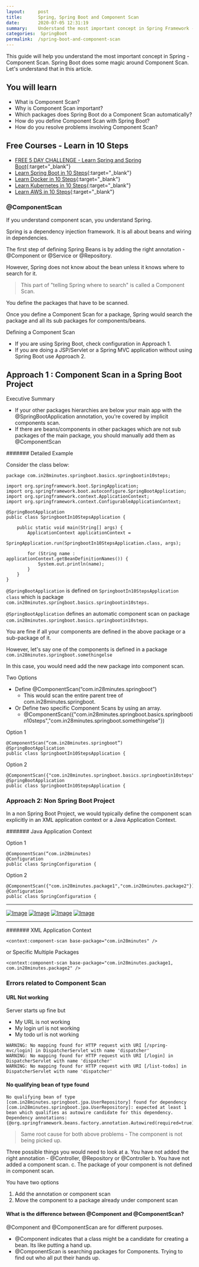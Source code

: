 ```yaml
---
layout:     post
title:      Spring, Spring Boot and Component Scan
date:       2020-07-05 12:31:19
summary:    Understand the most important concept in Spring Framework - Component Scan. Let's see how you can configure a Component Scan in Spring and Spring Boot. We will also look at how you can debug problems related to Component Scan.
categories:  SpringBoot
permalink:  /spring-boot-and-component-scan
---
```


This guide will help you understand the most important concept in Spring - Component Scan. Spring Boot does some magic around Component Scan. Let's understand that in this article.
 
## You will learn
- What is Component Scan?
- Why is Component Scan important?
- Which packages does Spring Boot do a Component Scan automatically?
- How do you define Component Scan with Spring Boot?
- How do you resolve problems involving Component Scan?

## Free Courses - Learn in 10 Steps

- [FREE 5 DAY CHALLENGE - Learn Spring and Spring Boot](https://links.in28minutes.com/SBT-Page-Top-LearningChallenge-SpringBoot){:target="_blank"}
- [Learn Spring Boot in 10 Steps](https://links.in28minutes.com/in28minutes-10steps-springboot){:target="_blank"}
- [Learn Docker in 10 Steps](https://links.in28minutes.com/in28minutes-10steps-docker){:target="_blank"}
- [Learn Kubernetes in 10 Steps](https://links.in28minutes.com/in28minutes-10steps-k8s){:target="_blank"}
- [Learn AWS in 10 Steps](https://links.in28minutes.com/in28minutes-10steps-aws-beanstalk){:target="_blank"}



### @ComponentScan

If you understand component scan, you understand Spring.


Spring is a dependency injection framework. It is all about beans and wiring in dependencies. 

The first step of defining Spring Beans is by adding the right annotation - @Component or @Service or @Repository. 

However, Spring does not know about the bean unless it knows where to search for it. 

> This part of "telling Spring where to search" is called a Component Scan. 

You define the packages that have to be scanned.

Once you define a Component Scan for a package, Spring would search the package and all its sub packages for components/beans.

Defining a Component Scan
- If you are using Spring Boot, check configuration in Approach 1.
- If you are doing a JSP/Servlet or a Spring MVC application without using Spring Boot use Approach 2.



## Approach 1 : Component Scan in a Spring Boot Project

Executive Summary
- If your other packages hierarchies are below your main app with the @SpringBootApplication annotation, you're covered by implicit components scan.
- If there are beans/components in other packages which are not sub packages of the main package, you should manually add them as @ComponentScan

####### Detailed Example

Consider the class below:

```
package com.in28minutes.springboot.basics.springbootin10steps;

import org.springframework.boot.SpringApplication;
import org.springframework.boot.autoconfigure.SpringBootApplication;
import org.springframework.context.ApplicationContext;
import org.springframework.context.ConfigurableApplicationContext;

@SpringBootApplication
public class SpringbootIn10StepsApplication {

	public static void main(String[] args) {
		ApplicationContext applicationContext = 
				SpringApplication.run(SpringbootIn10StepsApplication.class, args);
		
		for (String name : applicationContext.getBeanDefinitionNames()) {
			System.out.println(name);
		}
	}
}
```

```@SpringBootApplication``` is defined on ```SpringbootIn10StepsApplication class``` which is package ```com.in28minutes.springboot.basics.springbootin10steps.```

```@SpringBootApplication``` defines an automatic component scan on package ```com.in28minutes.springboot.basics.springbootin10steps```.

You are fine if all your components are defined in the above package or a sub-package of it.

However, let's say one of the components is defined in a package ```com.in28minutes.springboot.somethingelse```

In this case, you would need add the new package into component scan.

Two Options
-  Define @ComponentScan(“com.in28minutes.springboot”) 
    - This would scan the entire parent tree of com.in28minutes.springboot.
- Or Define two specific Component Scans by using an array. 
    - @ComponentScan({"com.in28minutes.springboot.basics.springbootin10steps","com.in28minutes.springboot.somethingelse"})

Option 1
```
@ComponentScan(“com.in28minutes.springboot”)
@SpringBootApplication
public class SpringbootIn10StepsApplication {
```

Option 2
```
@ComponentScan({"com.in28minutes.springboot.basics.springbootin10steps","com.in28minutes.springboot.somethingelse"})
@SpringBootApplication
public class SpringbootIn10StepsApplication {
```

### Approach 2: Non Spring Boot Project

In a non Spring Boot Project, we would typically define the component scan explicitly in an XML application context or a Java Application Context.

####### Java Application Context

Option 1
```
@ComponentScan(“com.in28minutes)
@Configuration
public class SpringConfiguration {
```

Option 2
```
@ComponentScan({"com.in28minutes.package1","com.in28minutes.package2"})
@Configuration
public class SpringConfiguration {
```

---

<a href="https://links.in28minutes.com/aws-architect-associate-certification" ><img src="https://www.springboottutorial.com/images/Course-aws-architect-associate-certification.png" alt="Image" title="AWS Architect Associate Certification"></a>
<a target='_blank' href="https://links.in28minutes.com/DevOps-SBT" ><img src="https://www.springboottutorial.com/images/Course-DevOps.png" alt="Image" title="DevOps Course"></a>
<a target='_blank' href="https://links.in28minutes.com/serverless-sbt" ><img src="https://www.springboottutorial.com/images/Course-go-serverless.png" alt="Image" title="Go Serverless with AWS Lambda and Azure Functions"></a>
<a href="https://links.in28minutes.com/in28minutes-Microservices" ><img src="https://www.springboottutorial.com/images/Course-Master-Microservices-with-Spring-Boot-and-Spring-Cloud.png" alt="Image" title="Master Microservices with Spring Boot and Spring Cloud"></a>

---


####### XML Application Context

```
<context:component-scan base-package="com.in28minutes" />
```

or Specific Multiple Packages

```
<context:component-scan base-package="com.in28minutes.package1, com.in28minutes.package2" />
```

### Errors related to Component Scan

#### URL Not working

Server starts up fine but
- My URL is not working
- My login url is not working
- My todo url is not working
```
WARNING: No mapping found for HTTP request with URI [/spring-mvc/login] in DispatcherServlet with name 'dispatcher'
WARNING: No mapping found for HTTP request with URI [/login] in DispatcherServlet with name 'dispatcher'
WARNING: No mapping found for HTTP request with URI [/list-todos] in DispatcherServlet with name 'dispatcher'

```

#### No qualifying bean of type found
```
No qualifying bean of type [com.in28minutes.springboot.jpa.UserRepository] found for dependency [com.in28minutes.springboot.jpa.UserRepository]: expected at least 1 bean which qualifies as autowire candidate for this dependency. Dependency annotations: {@org.springframework.beans.factory.annotation.Autowired(required=true)}

```
> Same root cause for both above problems - The component is not being picked up.

Three possible things you would need to look at
a. You have not added the right annotation - @Controller, @Repository or @Controller
b. You have not added a component scan. 
c. The package of your component is not defined in component scan.

You have two options
1) Add the annotation or component scan
2) Move the component to a package already under component scan

#### What is the difference between @Component and @ComponentScan? 

@Component and @ComponentScan are for different purposes.
- @Component indicates that a class might be a candidate for creating a bean. Its like putting a hand up.
- @ComponentScan is searching packages for Components. Trying to find out who all put their hands up.

